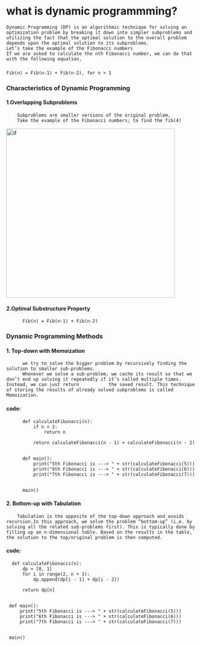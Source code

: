 # what is dynamic programmming?
    Dynamic Programming (DP) is an algorithmic technique for solving an optimization problem by breaking it down into simpler subproblems and utilizing the fact that the optimal solution to the overall problem depends upon the optimal solution to its subproblems.
    Let’s take the example of the Fibonacci numbers
    If we are asked to calculate the nth Fibonacci number, we can do that with the following equation,
###  
    Fib(n) = Fib(n-1) + Fib(n-2), for n > 1  
    
###  Characteristics of Dynamic Programming
####  1.Overlapping Subproblems
        Subproblems are smaller versions of the original problem, 
        Take the example of the Fibonacci numbers; to find the fib(4)
<img width="448" alt="d" src="https://user-images.githubusercontent.com/78050476/182662413-bcc93780-c3ff-43e1-bab8-e3bb8a003bd7.png">

####  2.Optimal Substructure Property
          Fib(n) = Fib(n-1) + Fib(n-2)
         
### Dynamic Programming Methods
#### 1. Top-down with Memoization
          we try to solve the bigger problem by recursively finding the solution to smaller sub-problems.
          Whenever we solve a sub-problem, we cache its result so that we don’t end up solving it repeatedly if it’s called multiple times. Instead, we can just return           the saved result. This technique of storing the results of already solved subproblems is called Memoization.
#### code:
          def calculateFibonacci(n):
              if n < 2:
                  return n

              return calculateFibonacci(n - 1) + calculateFibonacci(n - 2)


          def main():
              print("5th Fibonacci is ---> " + str(calculateFibonacci(5)))
              print("6th Fibonacci is ---> " + str(calculateFibonacci(6)))
              print("7th Fibonacci is ---> " + str(calculateFibonacci(7)))


          main()
#### 2. Bottom-up with Tabulation
        Tabulation is the opposite of the top-down approach and avoids recursion.In this approach, we solve the problem “bottom-up” (i.e. by solving all the related sub-problems first). This is typically done by filling up an n-dimensional table. Based on the results in the table, the solution to the top/original problem is then computed.
#### code:
      def calculateFibonacci(n):
          dp = [0, 1]
          for i in range(2, n + 1):
              dp.append(dp[i - 1] + dp[i - 2])

          return dp[n]


     def main():
         print("5th Fibonacci is ---> " + str(calculateFibonacci(5)))
         print("6th Fibonacci is ---> " + str(calculateFibonacci(6)))
         print("7th Fibonacci is ---> " + str(calculateFibonacci(7)))


     main()
          
